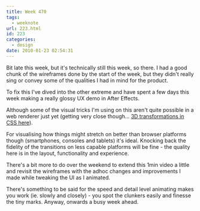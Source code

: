 ```yaml
---
title: Week 470
tags:
  - weeknote
url: 223.html
id: 223
categories:
  - design
date: 2010-01-23 02:54:31
---
```


Bit late this week, but it's technically still this week, so there. I had a good chunk of the wireframes done by the start of the week, but they didn't really sing or convey some of the qualities I had in mind for the product. 

To fix this I've dived into the other extreme and have spent a few days this week making a really glossy UX demo in After Effects. 

Although some of the visual tricks I'm using on this aren't quite possible in a web renderer just yet (getting very close though... [3D transformations in CSS here](http://webkit.org/blog/386/3d-transforms/)). 

For visualising how things might stretch on better than browser platforms though (smartphones, consoles and tablets) it's ideal. Knocking back the fidelity of the transitions on less capable platforms will be fine - the quality here is in the layout, functionality and experience. 

There's a bit more to do over the weekend to extend this 1min video a little and revisit the wireframes with the adhoc changes and improvements I made while tweaking the UI as I animated. 

There's something to be said for the speed and detail level animating makes you work (ie. slowly and closely) - you spot the clunkers easily and finesse the tiny marks. Anyway, onwards a busy week ahead.